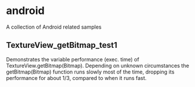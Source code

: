 android
=======

A collection of Android related samples


TextureView_getBitmap_test1
---------------------------
Demonstrates the variable performance (exec. time) of TextureView.getBitmap(Bitmap).
Depending on unknown circumstances the getBitmap(Bitmap) function runs slowly most of the time, dropping its performance for about 1/3, compared to when it runs fast.


